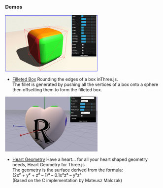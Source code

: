 ### Demos

![filleted box](../assets/screenshots/filletedbox.gif)
- [Filleted Box](https://carlbateman.github.io/WebGL/demos/filletedbox/FilletedBox.html)
   Rounding the edges of a box inThree.js.   
   The fillet is generated by pushing all the vertices of a box onto a sphere then offsetting them to form the filleted box.

![heart geometry](../assets/screenshots/heartgeometry.jpg)
- [Heart Geometry](https://carlbateman.github.io/WebGL/demos/heartgeometry/HeartGeometry.html)
   Have a heart... for all your heart shaped geometry needs, Heart Geometry for Three.js   
   The geometry is the surface derived from the formula:   
       (2x² + y² + z² – 1)³ – 0.1x²z³ – y²z³  
  (Based on the C implementation by Mateusz Malczak)   
